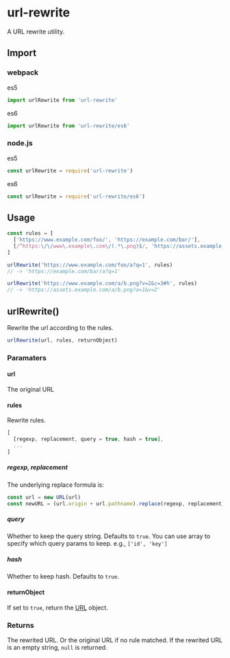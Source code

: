 # url-rewrite
A URL rewrite utility.

## Import
### webpack
es5
```js
import urlRewrite from 'url-rewrite'
```

es6
```js
import urlRewrite from 'url-rewrite/es6'
```

### node.js
es5
```js
const urlRewrite = require('url-rewrite')
```

es6
```js
const urlRewrite = require('url-rewrite/es6')
```

## Usage
```js
const rules = [
  ['https://www.example.com/foo/', 'https://example.com/bar/'],
  [/^https:\/\/www\.example\.com\/(.*\.png)$/, 'https://assets.example.com/$1?a=1', ['v'], false]
]

urlRewrite('https://www.example.com/foo/a?q=1', rules)
// -> 'https://example.com/bar/a?q=1'

urlRewrite('https://www.example.com/a/b.png?v=2&c=3#h', rules)
// -> 'https://assets.example.com/a/b.png?a=1&v=2'
```

## urlRewrite()

Rewrite the url according to the rules.

```js
urlRewrite(url, rules, returnObject)
```

### Paramaters

#### url
The original URL

#### rules
Rewrite rules.

```js
[
  [regexp, replacement, query = true, hash = true],
  ...
]
```

##### regexp, replacement
The underlying replace formula is:
```js
const url = new URL(url)
const newURL = (url.origin + url.pathname).replace(regexp, replacement)
```

##### query
Whether to keep the query string. Defaults to `true`.
You can use array to specify which query params to keep. e.g., `['id', 'key']`

##### hash
Whether to keep hash. Defaults to `true`.

#### returnObject
If set to `true`, return the [URL](https://developer.mozilla.org/en-US/docs/Web/API/URL) object.

### Returns
The rewrited URL. Or the original URL if no rule matched.
If the rewrited URL is an empty string, `null` is returned.
